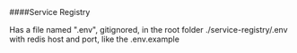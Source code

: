 ####Service Registry　

Has a file named ".env", gitignored, in the root folder ./service-registry/.env with redis host and port, like the .env.example